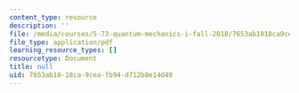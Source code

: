 ```yaml
---
content_type: resource
description: ''
file: /media/courses/5-73-quantum-mechanics-i-fall-2018/7653ab1018ca9ceafb94d712b8e14d49_MIT5_73F18_Lec14.pdf
file_type: application/pdf
learning_resource_types: []
resourcetype: Document
title: null
uid: 7653ab10-18ca-9cea-fb94-d712b8e14d49
---
```


